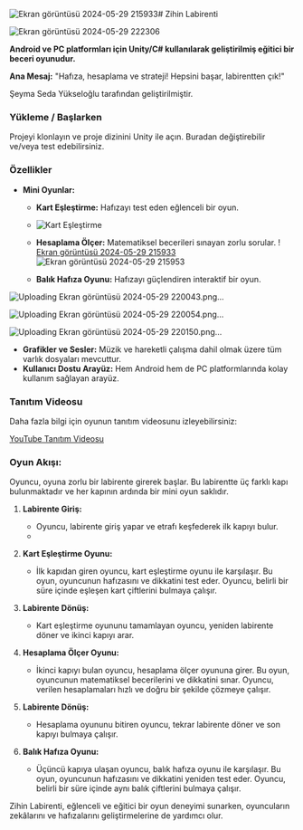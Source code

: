 ![Ekran görüntüsü 2024-05-29 215933](https://github.com/seymasedayukseloglu/Proje-Odevi/assets/148879631/df309d7f-3bfc-4b88-b8d3-f43a80fa9b10)# Zihin Labirenti

![Ekran görüntüsü 2024-05-29 222306](https://github.com/seymasedayukseloglu/Proje-Odevi/assets/148879631/2b44c8cb-1be6-4c3b-bc4a-8fd1848ad8b2)


**Android ve PC platformları için Unity/C# kullanılarak geliştirilmiş eğitici bir beceri oyunudur.**

**Ana Mesaj:** "Hafıza, hesaplama ve strateji! Hepsini başar, labirentten çık!"

Şeyma Seda Yükseloğlu tarafından geliştirilmiştir.

### Yükleme / Başlarken
Projeyi klonlayın ve proje dizinini Unity ile açın. Buradan değiştirebilir ve/veya test edebilirsiniz.

### Özellikler
- **Mini Oyunlar:**
  - **Kart Eşleştirme:** Hafızayı test eden eğlenceli bir oyun.
  - ![Kart Eşleştirme](https://github.com/seymasedayukseloglu/Proje-Odevi/assets/148879631/09c24f60-6ca5-4326-a164-22bdfa763220)

  - **Hesaplama Ölçer:** Matematiksel becerileri sınayan zorlu sorular.                                                                                                                          ! 
    [Ekran görüntüsü 2024-05-29 215933](https://github.com/seymasedayukseloglu/Proje-Odevi/assets/148879631/5efd8d9c-a9a8-469e-a748-c75e9093a752)
    ![Ekran görüntüsü 2024-05-29 215953](https://github.com/seymasedayukseloglu/Proje-Odevi/assets/148879631/d35dd976-50a1-4806-b2e7-52d1ead9a576)

  - **Balık Hafıza Oyunu:** Hafızayı güçlendiren interaktif bir oyun.

 ![Uploading Ekran görüntüsü 2024-05-29 220043.png…]()

  ![Uploading Ekran görüntüsü 2024-05-29 220054.png…]()

  ![Uploading Ekran görüntüsü 2024-05-29 220150.png…]()


- **Grafikler ve Sesler:** Müzik ve hareketli çalışma dahil olmak üzere tüm varlık dosyaları mevcuttur.
- **Kullanıcı Dostu Arayüz:** Hem Android hem de PC platformlarında kolay kullanım sağlayan arayüz.

### Tanıtım Videosu
Daha fazla bilgi için oyunun tanıtım videosunu izleyebilirsiniz:

[YouTube Tanıtım Videosu](https://youtu.be/PSKk0RiG6kc?si=CWlAK6CAvJ7nt1kX)

### Oyun Akışı:
Oyuncu, oyuna zorlu bir labirente girerek başlar. Bu labirentte üç farklı kapı bulunmaktadır ve her kapının ardında bir mini oyun saklıdır.

1. **Labirente Giriş:**
   - Oyuncu, labirente giriş yapar ve etrafı keşfederek ilk kapıyı bulur.
   - 

2. **Kart Eşleştirme Oyunu:**
   - İlk kapıdan giren oyuncu, kart eşleştirme oyunu ile karşılaşır. Bu oyun, oyuncunun hafızasını ve dikkatini test eder. Oyuncu, belirli bir süre içinde eşleşen kart çiftlerini bulmaya çalışır.

3. **Labirente Dönüş:**
   - Kart eşleştirme oyununu tamamlayan oyuncu, yeniden labirente döner ve ikinci kapıyı arar.

4. **Hesaplama Ölçer Oyunu:**
   - İkinci kapıyı bulan oyuncu, hesaplama ölçer oyununa girer. Bu oyun, oyuncunun matematiksel becerilerini ve dikkatini sınar. Oyuncu, verilen hesaplamaları hızlı ve doğru bir şekilde çözmeye çalışır.

5. **Labirente Dönüş:**
   - Hesaplama oyununu bitiren oyuncu, tekrar labirente döner ve son kapıyı bulmaya çalışır.

6. **Balık Hafıza Oyunu:**
   - Üçüncü kapıya ulaşan oyuncu, balık hafıza oyunu ile karşılaşır. Bu oyun, oyuncunun hafızasını ve dikkatini yeniden test eder. Oyuncu, belirli bir süre içinde aynı balık çiftlerini bulmaya çalışır.

Zihin Labirenti, eğlenceli ve eğitici bir oyun deneyimi sunarken, oyuncuların zekâlarını ve hafızalarını geliştirmelerine de yardımcı olur.

